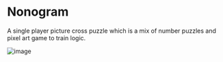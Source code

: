 # Nonogram
A single player picture cross puzzle which is a mix of number puzzles and pixel art game to train logic.   
   
![image](https://github.com/sinchan-s/nonogram/assets/63915540/b2d3129e-a120-4083-9c9c-80fbeeea1b42)
